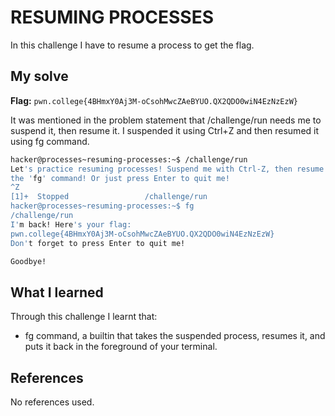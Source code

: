 # RESUMING PROCESSES
In this challenge I have to resume a process to get the flag.

## My solve
**Flag:** `pwn.college{4BHmxY0Aj3M-oCsohMwcZAeBYUO.QX2QDO0wiN4EzNzEzW}`

It was mentioned in the problem statement that /challenge/run needs me to suspend it, then resume it. I suspended it using Ctrl+Z and then resumed it using fg command.
```bash
hacker@processes~resuming-processes:~$ /challenge/run
Let's practice resuming processes! Suspend me with Ctrl-Z, then resume me with 
the 'fg' command! Or just press Enter to quit me!
^Z
[1]+  Stopped                 /challenge/run
hacker@processes~resuming-processes:~$ fg
/challenge/run
I'm back! Here's your flag:
pwn.college{4BHmxY0Aj3M-oCsohMwcZAeBYUO.QX2QDO0wiN4EzNzEzW}
Don't forget to press Enter to quit me!

Goodbye!
```

## What I learned
Through this challenge I learnt that:
-   fg command, a builtin that takes the suspended process, resumes it, and puts it back in the foreground of your terminal.

## References
No references used.

